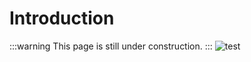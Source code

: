 # Introduction

:::warning
This page is still under construction.
:::
![test](https://cdn.shopify.com/s/files/1/0344/6469/files/cat-gif-loop-maru_grande.gif?v=1523984148)
